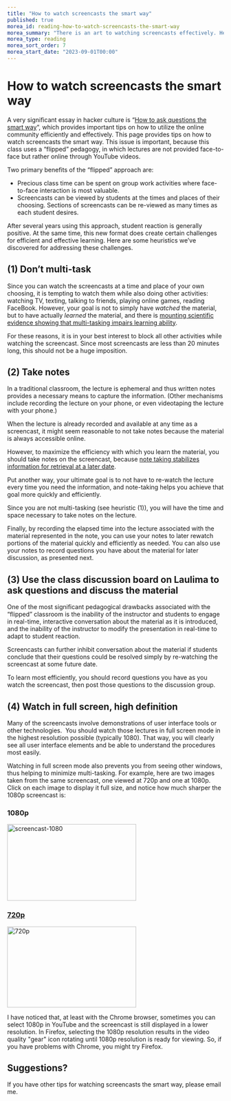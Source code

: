 ```yaml
---
title: "How to watch screencasts the smart way"
published: true
morea_id: reading-how-to-watch-screencasts-the-smart-way
morea_summary: "There is an art to watching screencasts effectively. Here are some heuristics."
morea_type: reading
morea_sort_order: 7
morea_start_date: "2023-09-01T00:00"
---
```


# How to watch screencasts the smart way

A very significant essay in hacker culture is “[How to ask questions the smart
way](http://www.catb.org/esr/faqs/smart-questions.html)“, which provides
important tips on how to utilize the online community efficiently and
effectively. This page provides tips on how to watch screencasts the smart
way. This issue is important, because this class uses a “flipped” pedagogy, in
which lectures are not provided face-to-face but rather online through YouTube
videos. 

Two primary benefits of the “flipped” approach are:

  * Precious class time can be spent on group work activities where face-to-face interaction is most valuable.
  * Screencasts can be viewed by students at the times and places of their choosing. Sections of screencasts can be re-viewed as many times as each student desires.

After several years using this approach, student reaction is generally
positive. At the same time, this new format does create certain challenges
for efficient and effective learning. Here are some heuristics we’ve
discovered for addressing these challenges.

## (1) Don’t multi-task

Since you can watch the screencasts at a time and place of your own choosing,
it is tempting to watch them while also doing other activities: watching TV,
texting, talking to friends, playing online games, reading FaceBook. However,
your goal is not to simply have *watched* the material, but to have
actually *learned* the material, and  there is [mounting scientific evidence showing
that multi-tasking impairs learning
ability](http://www.facultyfocus.com/articles/teaching-professor-blog/multitasking-confronting-students-with-the-facts/). 

For these reasons, it is in your best
interest to block all other activities while watching the screencast. Since
most screencasts are less than 20 minutes long, this should not be a huge imposition.

## (2) Take notes

In a traditional classroom, the lecture is ephemeral and thus written notes
provides a necessary means to capture the information. (Other mechanisms
include recording the lecture on your phone, or even videotaping the lecture
with your phone.) 

When the lecture is already recorded and available at any
time as a screencast, it might seem reasonable to not take notes because the
material is always accessible online. 

However, to maximize the efficiency
with which you learn the material, you should take notes on the screencast,
because [note taking stabilizes information for retrieval at a later
date](http://wac.colostate.edu/journal/vol16/boch.pdf). 

Put another way, your
ultimate goal is to not have to re-watch the lecture every time you need the
information, and note-taking helps you achieve that goal more quickly and
efficiently. 

Since you are not multi-tasking (see heuristic (1)), you will have the time and
space necessary to take notes on the lecture. 

Finally, by recording the
elapsed time into the lecture associated with the material represented in the
note, you can use your notes to later rewatch portions of the material quickly
and efficiently as needed. You can also use your notes to record
questions you have about the material for later discussion, as presented next.

## (3) Use the class discussion board on Laulima to ask questions and discuss the material

One of the most significant pedagogical drawbacks associated with the
“flipped” classroom is the inability of the instructor and students to engage
in real-time, interactive conversation about the material as it is introduced,
and the inability of the instructor to modify the presentation in real-time to
adapt to student reaction. 

Screencasts can further inhibit conversation about
the material if students conclude that their questions could be resolved
simply by re-watching the screencast at some future date. 

To learn most
efficiently, you should record questions you have as you watch the screencast,
then post those questions to the discussion group.

## (4) Watch in full screen, high definition

Many of the screencasts involve demonstrations of user interface tools or
other technologies.  You should watch those lectures in full screen mode in
the highest resolution possible (typically 1080). That way, you will clearly
see all user interface elements and be able to understand the procedures most
easily. 

Watching in full screen mode also prevents you from seeing other
windows, thus helping to minimize multi-tasking. For example, here are two
images taken from the same screencast, one viewed at 720p and one at 1080p.
Click on each image to display it full size, and notice how much sharper the
1080p screencast is: 

### 1080p

<a href="http://ics314f13.files.wordpress.com/2013/08/screencast-1080.png"><img class="wp-image-243  " alt="screencast-1080" src="http://ics314f13.files.wordpress.com/2013/08/screencast-1080.png?w=300" width="300" height="178" />

### 720p

<a href="http://ics314f13.files.wordpress.com/2013/08/screencast-720.png"><img class="wp-image-244  " alt="720p" src="http://ics314f13.files.wordpress.com/2013/08/screencast-720.png?w=300" width="300" height="188" /></a>


I have noticed that, at least with the Chrome
browser, sometimes you can select 1080p in YouTube and the screencast is still
displayed in a lower resolution. In Firefox, selecting the 1080p resolution
results in the video quality "gear" icon rotating until 1080p resolution is
ready for viewing. So, if you have problems with Chrome, you might try
Firefox.

## Suggestions?

If you have other tips for watching screencasts the smart way, please email
me.





